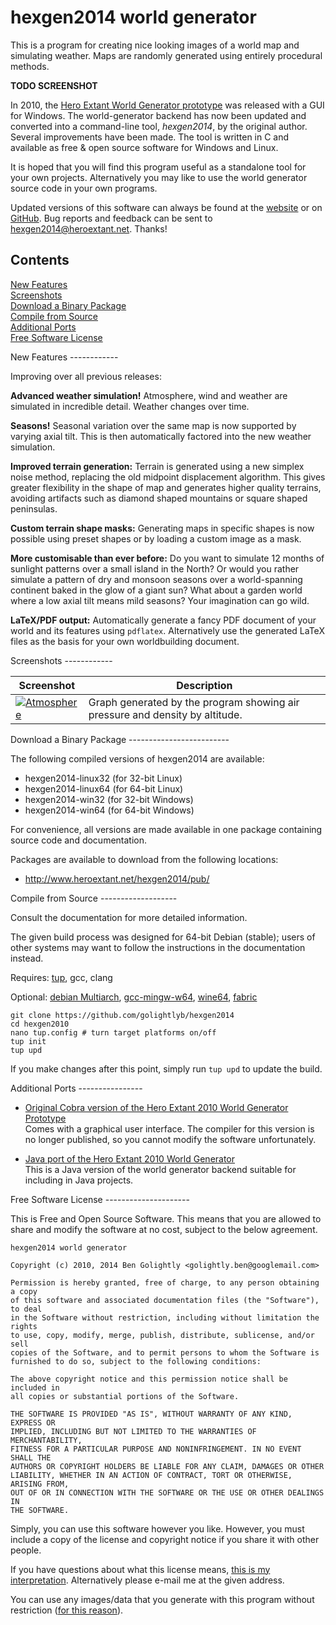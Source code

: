 hexgen2014 world generator
==========================

This is a program for creating nice looking images of a world map and simulating weather. Maps are randomly generated using entirely procedural methods.

**TODO SCREENSHOT**

In 2010, the [Hero Extant World Generator prototype](http://www.tophatstuff.co.uk/archive.php?p=99) was released with a GUI for Windows. The world-generator backend has now been updated and converted into a command-line tool, *hexgen2014*, by the original author. Several improvements have been made. The tool is written in C and available as free & open source software for Windows and Linux.

It is hoped that you will find this program useful as a standalone tool for your own projects. Alternatively you may like to use the world generator source code in your own programs.

Updated versions of this software can always be found at the [website](http://www.heroextant.net/hexgen2014/) or on [GitHub](https://github.com/golightlyb/hexgen2014). Bug reports and feedback can be sent to hexgen2014@heroextant.net. Thanks!


Contents
--------
[New Features](#new-features)  
[Screenshots](#screenshots)  
[Download a Binary Package](#download)  
[Compile from Source](#compile)  
[Additional Ports](#ports)  
[Free Software License](#copying)  

<a name="new-features" />
New Features
------------

Improving over all previous releases:

**Advanced weather simulation!** Atmosphere, wind and weather are simulated in incredible detail. Weather changes over time.

**Seasons!** Seasonal variation over the same map is now supported by varying axial tilt. This is then automatically factored into the new weather simulation.

**Improved terrain generation:** Terrain is generated using a new simplex noise method, replacing the old midpoint displacement algorithm. This gives greater flexibility in the shape of map and generates higher quality terrains, avoiding artifacts such as diamond shaped mountains or square shaped peninsulas.

**Custom terrain shape masks:** Generating maps in specific shapes is now possible using preset shapes or by loading a custom image as a mask.

**More customisable than ever before:** Do you want to simulate 12 months of sunlight patterns over a small island in the North? Or would you rather simulate a pattern of dry and monsoon seasons over a world-spanning continent baked in the glow of a giant sun? What about a garden world where a low axial tilt means mild seasons? Your imagination can go wild.

**LaTeX/PDF output:** Automatically generate a fancy PDF document of your world and its features using `pdflatex`. Alternatively use the generated LaTeX files as the basis for your own worldbuilding document.


<a name="screenshots" />
Screenshots
------------

| Screenshot    | Description   |
|---------------|---------------|
| [![Atmosphere](http://www.heroextant.net/hexgen2014/screenshots/2014/april/22-atmosphere1Dgraph-320x213.png)](http://www.heroextant.net/hexgen2014/screenshots/2014/april/22-atmosphere1Dgraph-1200x800.png) | Graph generated by the program showing air pressure and density by altitude. |



<a name="download" />
Download a Binary Package
-------------------------

The following compiled versions of hexgen2014 are available:

* hexgen2014-linux32 (for 32-bit Linux)
* hexgen2014-linux64 (for 64-bit Linux)
* hexgen2014-win32 (for 32-bit Windows)
* hexgen2014-win64 (for 64-bit Windows)

For convenience, all versions are made available in one package containing
source code and documentation.

Packages are available to download from the following locations:

* http://www.heroextant.net/hexgen2014/pub/



<a name="compile" />
Compile from Source
-------------------

Consult the documentation for more detailed information.

The given build process was designed for 64-bit Debian (stable); users of other systems
may want to follow the instructions in the documentation instead.

Requires:
[tup](http://gittup.org/tup/),
gcc,
clang

Optional:
[debian Multiarch](https://wiki.debian.org/Multiarch/HOWTO),
[gcc-mingw-w64](https://packages.debian.org/wheezy/gcc-mingw-w64),
[wine64](http://wiki.winehq.org/Wine64),
[fabric](http://www.fabfile.org/)


    git clone https://github.com/golightlyb/hexgen2014
    cd hexgen2010
    nano tup.config # turn target platforms on/off
    tup init
    tup upd

If you make changes after this point, simply run `tup upd` to update the build.


<a name="ports" />
Additional Ports
----------------

* [Original Cobra version of the Hero Extant 2010 World Generator Prototype](http://www.tophatstuff.co.uk/archive.php?p=99)  
Comes with a graphical user interface. The compiler for this version is no longer published, so you cannot modify the software unfortunately.

* [Java port of the Hero Extant 2010 World Generator](https://github.com/avh4/hero-extant)  
This is a Java version of the world generator backend suitable for including in Java projects.


<a name="copying" />
Free Software License
---------------------

 This is Free and Open Source Software. This means that you are allowed to
 share and modify the software at no cost, subject to the below agreement.

    hexgen2014 world generator
    
    Copyright (c) 2010, 2014 Ben Golightly <golightly.ben@googlemail.com>
    
    Permission is hereby granted, free of charge, to any person obtaining a copy
    of this software and associated documentation files (the "Software"), to deal
    in the Software without restriction, including without limitation the rights
    to use, copy, modify, merge, publish, distribute, sublicense, and/or sell
    copies of the Software, and to permit persons to whom the Software is
    furnished to do so, subject to the following conditions:
    
    The above copyright notice and this permission notice shall be included in
    all copies or substantial portions of the Software.
    
    THE SOFTWARE IS PROVIDED "AS IS", WITHOUT WARRANTY OF ANY KIND, EXPRESS OR
    IMPLIED, INCLUDING BUT NOT LIMITED TO THE WARRANTIES OF MERCHANTABILITY,
    FITNESS FOR A PARTICULAR PURPOSE AND NONINFRINGEMENT. IN NO EVENT SHALL THE
    AUTHORS OR COPYRIGHT HOLDERS BE LIABLE FOR ANY CLAIM, DAMAGES OR OTHER
    LIABILITY, WHETHER IN AN ACTION OF CONTRACT, TORT OR OTHERWISE, ARISING FROM,
    OUT OF OR IN CONNECTION WITH THE SOFTWARE OR THE USE OR OTHER DEALINGS IN
    THE SOFTWARE.

Simply, you can use this software however you like. However, you must include
a copy of the license and copyright notice if you share it with other people.

If you have questions about what this license means, [this is my interpretation](http://www.tophatstuff.co.uk/archive.php?p=40). Alternatively please e-mail me at the given address.

You can use any images/data that you generate with this program without restriction ([for this reason](http://www.gnu.org/licenses/gpl-faq.html#WhatCaseIsOutputGPL)).

